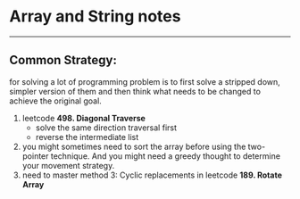 # Array and String notes
---
## Common Strategy: 
for solving a lot of programming problem is to first solve a stripped down, simpler version of them and then think what needs to be changed to achieve the original goal.
1. leetcode **498. Diagonal Traverse**
   - solve the same direction traversal first
   - reverse the intermediate list
2. you might sometimes need to sort the array before using the two-pointer technique. And you might need a greedy thought to determine your movement strategy.
3. need to master method 3: Cyclic replacements in leetcode **189. Rotate Array**